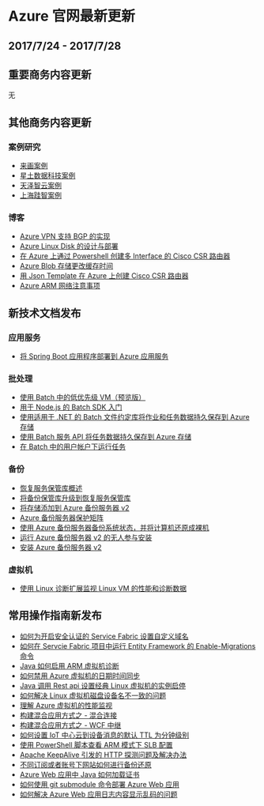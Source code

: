 <properties
	pageTitle="Azure 官网本周更新 | Azure"
    description="Azure 官网本周更新"
    services=""
    documentationCenter=""
    authors=""
    manager=""
    editor=""
    tags=""/>

<tags ms.service="weekly-updates" ms.date="" wacn.date="" wacn.lang="cn"/>

# Azure 官网最新更新
## 2017/7/24 - 2017/7/28
## 重要商务内容更新
无

## 其他商务内容更新
### 案例研究
<ul>
<li><a id="weekly-updates-7-24_casestudy-laihua" href="/partnerancasestudy/case-studies/laihua/">来画案例</a></li>
<li><a id="weekly-updates-7-24_casestudy-c2engine" href="/partnerancasestudy/case-studies/c2engine/">星土数据科技案例</a></li>
<li><a id="weekly-updates-7-24_casestudy-cyberinsight" href="/partnerancasestudy/case-studies/cyberinsight/">天泽智云案例</a></li>
<li><a id="weekly-updates-7-24_casestudy-kyligence" href="/partnerancasestudy/case-studies/kyligence/">上海跬智案例</a></li>
</ul>

### 博客
<ul>
<li><a id="weekly-updates-7-24_blog-VPN_BGP" href="/blog/2017/07/28/VPN_BGP/">Azure VPN 支持 BGP 的实现</a></li>
<li><a id="weekly-updates-7-24_blog-AzureLinuxDiskDesignandDeployment" href="/blog/2017/07/28/AzureLinuxDiskDesignandDeployment/">Azure Linux Disk 的设计与部署</a></li>
<li><a id="weekly-updates-7-24_blog-UsePowerShellCreateMutiInterfaceCiscoCSRRouter" href="/blog/2017/07/28/UsePowerShellCreateMutiInterfaceCiscoCSRRouter/">在 Azure 上通过 Powershell 创建多 Interface 的 Cisco CSR 路由器</a></li>
<li><a id="weekly-updates-7-24_blog-AzureBlobCacheTime" href="/blog/2017/07/28/AzureBlobCacheTime/">Azure Blob 存储更改缓存时间</a></li>
<li><a id="weekly-updates-7-24_blog-JsonTemplateCreateCSR" href="/blog/2017/07/28/JsonTemplateCreateCSR/">用 Json Template 在 Azure 上创建 Cisco CSR 路由器</a></li>
<li><a id="weekly-updates-7-24_blog-VNetConfigurationNoticeUnderAzuerARM" href="/blog/2017/07/28/VNetConfigurationNoticeUnderAzuerARM/">Azure ARM 网络注意事项</a></li>
</ul>

## 新技术文档发布
### 应用服务
<ul>
<li><a id="weekly-updates-7-24_docs-app-service-deploy-spring-boot-web-app-on-azure" href="//docs.azure.cn/zh-cn/app-service/app-service-deploy-spring-boot-web-app-on-azure">将 Spring Boot 应用程序部署到 Azure 应用服务</a></li>
</ul>

### 批处理
<ul>
<li><a id="weekly-updates-7-24_docs-batch-low-pri-vms" href="//docs.azure.cn/zh-cn/batch/batch-low-pri-vms">使用 Batch 中的低优先级 VM（预览版）</a></li>
<li><a id="weekly-updates-7-24_docs-batch-nodejs-get-started" href="//docs.azure.cn/zh-cn/batch/batch-nodejs-get-started">用于 Node.js 的 Batch SDK 入门</a></li>
<li><a id="weekly-updates-7-24_docs-batch-task-output-file-conventions" href="//docs.azure.cn/zh-cn/batch/batch-task-output-file-conventions">使用适用于 .NET 的 Batch 文件约定库将作业和任务数据持久保存到 Azure 存储</a></li>
<li><a id="weekly-updates-7-24_docs-batch-task-output-files" href="//docs.azure.cn/zh-cn/batch/batch-task-output-files">使用 Batch 服务 API 将任务数据持久保存到 Azure 存储</a></li>
<li><a id="weekly-updates-7-24_docs-batch-user-accounts" href="//docs.azure.cn/zh-cn/batch/batch-user-accounts">在 Batch 中的用户帐户下运行任务</a></li>
</ul>

### 备份
<ul>
<li><a id="weekly-updates-7-24_docs-backup-azure-recovery-services-vault-overview" href="//docs.azure.cn/zh-cn/backup/backup-azure-recovery-services-vault-overview">恢复服务保管库概述</a></li>
<li><a id="weekly-updates-7-24_docs-backup-azure-upgrade-backup-to-recovery-services" href="//docs.azure.cn/zh-cn/backup/backup-azure-upgrade-backup-to-recovery-services">将备份保管库升级到恢复服务保管库</a></li>
<li><a id="weekly-updates-7-24_docs-backup-mabs-add-storage" href="//docs.azure.cn/zh-cn/backup/backup-mabs-add-storage">将存储添加到 Azure 备份服务器 v2</a></li>
<li><a id="weekly-updates-7-24_docs-backup-mabs-protection-matrix" href="//docs.azure.cn/zh-cn/backup/backup-mabs-protection-matrix">Azure 备份服务器保护矩阵</a></li>
<li><a id="weekly-updates-7-24_docs-backup-mabs-system-state-and-bmr" href="//docs.azure.cn/zh-cn/backup/backup-mabs-system-state-and-bmr">使用 Azure 备份服务器备份系统状态，并将计算机还原成裸机</a></li>
<li><a id="weekly-updates-7-24_docs-backup-mabs-unattended-install" href="//docs.azure.cn/zh-cn/backup/backup-mabs-unattended-install">运行 Azure 备份服务器 v2 的无人参与安装</a></li>
<li><a id="weekly-updates-7-24_docs-backup-mabs-upgrade-to-v2" href="//docs.azure.cn/zh-cn/backup/backup-mabs-upgrade-to-v2">安装 Azure 备份服务器 v2</a></li>
</ul>

### 虚拟机
<ul>
<li><a id="weekly-updates-7-24_docs-diagnostic-extension-v2" href="//docs.azure.cn/zh-cn/virtual-machines/linux/classic/diagnostic-extension-v2">使用 Linux 诊断扩展监视 Linux VM 的性能和诊断数据</a></li>
</ul>

## 常用操作指南新发布
<ul>
<li><a id="weekly-updates-7-24_docs-aog-service-fabric-howto-set-custom-domain-for-security-authentication" href="//docs.azure.cn/zh-cn/articles/compute/aog-service-fabric-howto-set-custom-domain-for-security-authentication">如何为开启安全认证的 Service Fabric 设置自定义域名</a></li>
<li><a id="weekly-updates-7-24_docs-aog-service-fabric-qa-run-entity-framework-enable-migrations" href="//docs.azure.cn/zh-cn/articles/compute/aog-service-fabric-qa-run-entity-framework-enable-migrations">如何在 Servcie Fabric 项目中运行 Entity Framework 的 Enable-Migrations 命令</a></li>
<li><a id="weekly-updates-7-24_docs-aog-virtual-machines-arm-howto-enable-diagnostics-with-java-rest-api" href="//docs.azure.cn/zh-cn/articles/compute/aog-virtual-machines-arm-howto-enable-diagnostics-with-java-rest-api">Java 如何启用 ARM 虚拟机诊断</a></li>
<li><a id="weekly-updates-7-24_docs-aog-virtual-machines-howto-disable-time-sync" href="//docs.azure.cn/zh-cn/articles/compute/aog-virtual-machines-howto-disable-time-sync">如何禁用 Azure 虚拟机的日期时间同步</a></li>
<li><a id="weekly-updates-7-24_docs-aog-virtual-machines-linux-classic-howto-start-role-with-java-rest-api" href="//docs.azure.cn/zh-cn/articles/compute/aog-virtual-machines-linux-classic-howto-start-role-with-java-rest-api">Java 调用 Rest api 设置经典 Linux 虚拟机的实例启停</a></li>
<li><a id="weekly-updates-7-24_docs-aog-virtual-machines-linux-qa-disk-name-inconsistent" href="//docs.azure.cn/zh-cn/articles/compute/aog-virtual-machines-linux-qa-disk-name-inconsistent">如何解决 Linux 虚拟机磁盘设备名不一致的问题</a></li>
<li><a id="weekly-updates-7-24_docs-aog-virtual-machines-performance-monitor-guidance" href="//docs.azure.cn/zh-cn/articles/compute/aog-virtual-machines-performance-monitor-guidance">理解 Azure 虚拟机的性能监视</a></li>
<li><a id="weekly-updates-7-24_docs-aog-service-bus-relay-connect-on-primeses-apps-to-outside-world-via-hybrid-connections" href="//docs.azure.cn/zh-cn/articles/enterprise-integration/aog-service-bus-relay-connect-on-primeses-apps-to-outside-world-via-hybrid-connections">构建混合应用方式之 - 混合连接</a></li>
<li><a id="weekly-updates-7-24_docs-aog-service-bus-relay-connect-on-primeses-apps-to-outside-world-via-wcf-relay" href="//docs.azure.cn/zh-cn/articles/enterprise-integration/aog-service-bus-relay-connect-on-primeses-apps-to-outside-world-via-wcf-relay">构建混合应用方式之 - WCF 中继</a></li>
<li><a id="weekly-updates-7-24_docs-aog-iot-hub-qa-c2d-message-ttl-set-minute-level" href="//docs.azure.cn/zh-cn/articles/internet-of-things/aog-iot-hub-qa-c2d-message-ttl-set-minute-level">如何设置 IoT 中心云到设备消息的默认 TTL 为分钟级别</a></li>
<li><a id="weekly-updates-7-24_docs-aog-load-balancer-arm-settings-via-powershell" href="//docs.azure.cn/zh-cn/articles/networking/aog-load-balancer-arm-settings-via-powershell">使用 PowerShell 脚本查看 ARM 模式下 SLB 配置</a></li>
<li><a id="weekly-updates-7-24_docs-aog-load-balancer-qa-apache-keepalive-cause-http-detection-error" href="//docs.azure.cn/zh-cn/articles/networking/aog-load-balancer-qa-apache-keepalive-cause-http-detection-error">Apache KeepAlive 引发的 HTTP 探测问题及解决办法</a></li>
<li><a id="weekly-updates-7-24_docs-aog-web-apps-howto-backup-through-different-subscriptions" href="//docs.azure.cn/zh-cn/articles/web-mobile/aog-web-apps-howto-backup-through-different-subscriptions">不同订阅或者账号下网站如何进行备份还原</a></li>
<li><a id="weekly-updates-7-24_docs-aog-web-apps-howto-load-cer-with-java" href="//docs.azure.cn/zh-cn/articles/web-mobile/aog-web-apps-howto-load-cer-with-java">Azure Web 应用中 Java 如何加载证书</a></li>
<li><a id="weekly-updates-7-24_docs-aog-web-apps-qa-deploy-by-git-command" href="//docs.azure.cn/zh-cn/articles/web-mobile/aog-web-apps-qa-deploy-by-git-command">如何使用 git submodule 命令部署 Azure Web 应用</a></li>
<li><a id="weekly-updates-7-24_docs-aog-web-apps-qa-log-messy-code" href="//docs.azure.cn/zh-cn/articles/web-mobile/aog-web-apps-qa-log-messy-code">如何解决 Azure Web 应用日志内容显示乱码的问题</a></li>
</ul>
